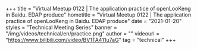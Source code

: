 +++
title = "Virtual Meetup 0122 | The application practice of openLooKeng in Baidu. EDAP produce"
hometitle = "Virtual Meetup 0122 | The application practice of openLooKeng in Baidu. EDAP produce"
date = "2021-01-20"
styles = "Technical Meeting Series"
banner = "/img/videos/technical/en/practice.png"
author = ""
videourl = "https://www.bilibili.com/video/BV1TA411u7aG"
tag = "technical"
+++